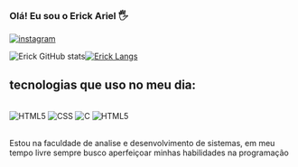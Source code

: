 ### Olá! Eu sou o Erick Ariel 🖐

[![instagram](https://img.shields.io/badge/Instagram-E4405F?style=for-the-badge&logo=instagram&logoColor=white)](https://www.instagram.com/erick_arielhr/)


![Erick GitHub stats](https://github-readme-stats.vercel.app/api?username=erickarielrodriguez&show_icons=true&theme=tokyonight)[![Erick Langs](https://github-readme-stats.vercel.app/api/top-langs/?username=erickarielrodriguez)](https://github.com/anuraghazra/github-readme-stats)

## tecnologias que uso no meu dia:

<div style="display": inline_block><br/>
<img alt="HTML5" src="https://img.shields.io/badge/HTML5-E34F26?style=for-the-badge&logo=html5&logoColor=white"/>
<img alt="CSS" src="https://img.shields.io/badge/CSS3-1572B6?style=for-the-badge&logo=css3&logoColor=white"/>
<img alt="C" src="https://img.shields.io/badge/C-00599C?style=for-the-badge&logo=c&logoColor=white"/>
<img alt="HTML5" src="https://img.shields.io/badge/HTML-239120?style=for-the-badge&logo=html5&logoColor=white"/>
</div><br/>

Estou na faculdade de analise e desenvolvimento de sistemas, em meu tempo livre sempre busco aperfeiçoar minhas habilidades na programação 
